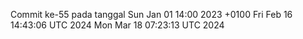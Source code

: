 Commit ke-55 pada tanggal Sun Jan 01 14:00 2023 +0100
Fri Feb 16 14:43:06 UTC 2024
Mon Mar 18 07:23:13 UTC 2024
